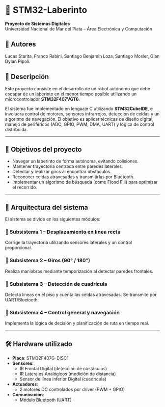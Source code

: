 # 🧠 STM32-Laberinto

**Proyecto de Sistemas Digitales**  
Universidad Nacional de Mar del Plata – Área Electrónica y Computación

## 👥 Autores

Lucas Starita, Franco Rabini, Santiago Benjamin Loza, Santiago Mosler, Gian Dylan Pipoli.

## 📝 Descripción

Este proyecto consiste en el desarrollo de un robot autónomo que debe escapar de un laberinto en el menor tiempo posible utilizando un microcontrolador **STM32F407VGT6**.

El sistema fue implementado en lenguaje C utilizando **STM32CubeIDE**, e involucra control de motores, sensores infrarrojos, detección de celdas y un algoritmo de navegación. El objetivo es aplicar técnicas de diseño digital, manejo de periféricos (ADC, GPIO, PWM, DMA, UART) y lógica de control distribuida.

---

## 🎯 Objetivos del proyecto

- Navegar un laberinto de forma autónoma, evitando colisiones.
- Mantener trayectoria centrada entre paredes laterales.
- Detectar y realizar giros al encontrar obstáculos.
- Reconocer celdas atravesadas y transmitirlas por Bluetooth.
- Implementar un algoritmo de búsqueda (como Flood Fill) para optimizar el recorrido.

---

## 🧩 Arquitectura del sistema

El sistema se divide en los siguientes módulos:

### 🔸 Subsistema 1 – Desplazamiento en línea recta
Corrige la trayectoria utilizando sensores laterales y un control proporcional.

### 🔸 Subsistema 2 – Giros (90° / 180°)
Realiza maniobras mediante temporización al detectar paredes frontales.

### 🔸 Subsistema 3 – Detección de cuadrícula
Detecta líneas en el piso y cuenta las celdas atravesadas. Se transmite por UART/Bluetooth.

### 🔸 Subsistema 4 – Control general y navegación
Implementa la lógica de decisión y planificación de ruta en tiempo real.

---

## 🛠️ Hardware utilizado

- **Placa**: STM32F407G-DISC1  
- **Sensores**:
  - IR Frontal Digital (detección de obstáculos)
  - IR Laterales Analógicos (medición de distancia)
  - Sensor de línea inferior Digital (cuadrícula)
- **Actuadores**:
  - 2 motores DC controlados por driver (PWM + GPIO)
- **Comunicación**:
  - Módulo Bluetooth (UART)

